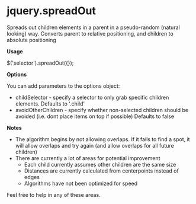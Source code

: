 # jquery.spreadOut
Spreads out children elements in a parent in a pseudo-random (natural looking) way. Converts parent to relative positioning, and children to absolute positioning

**Usage**

$('selector').spreadOut({});

**Options**

You can add parameters to the options object:

* childSelector - specify a selector to only grab specific children elements. Defaults to '.child'
* avoidOtherChildren - specify whether non-selected children should be avoided (i.e. dont place items on top if possible) Defaults to false

**Notes**

* The algorithm begins by not allowing overlaps. If it fails to find a spot, it will allow overlaps and try again (and allow overlaps for all future children)
* There are currently a lot of areas for potential improvement
  * Each child currently assumes other children are the same size
  * Distances are currently calculated from centerpoints instead of edges
  * Algorithms have not been optimized for speed
  
Feel free to help in any of these areas.
